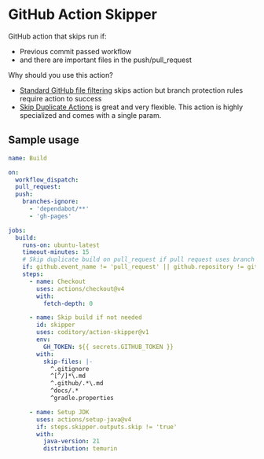 # GitHub Action Skipper

GitHub action that skips run if:

- Previous commit passed workflow
- and there are important files in the push/pull_request

Why should you use this action?

- [Standard GitHub file filtering](https://docs.github.com/en/actions/writing-workflows/workflow-syntax-for-github-actions#onpushpull_requestpull_request_targetpathspaths-ignore) skips action but branch protection rules require action to success
- [Skip Duplicate Actions](https://github.com/marketplace/actions/skip-duplicate-actions) is great and very flexible. This action is highly specialized and comes with a single param.

## Sample usage

```yml
name: Build

on:
  workflow_dispatch:
  pull_request:
  push:
    branches-ignore:
      - 'dependabot/**'
      - 'gh-pages'

jobs:
  build:
    runs-on: ubuntu-latest
    timeout-minutes: 15
    # Skip duplicate build on pull_request if pull request uses branch from the same repository
    if: github.event_name != 'pull_request' || github.repository != github.event.pull_request.head.repo.full_name
    steps:
      - name: Checkout
        uses: actions/checkout@v4
        with:
          fetch-depth: 0

      - name: Skip build if not needed
        id: skipper
        uses: coditory/action-skipper@v1
        env:
          GH_TOKEN: ${{ secrets.GITHUB_TOKEN }}
        with:
          skip-files: |-
            ^.gitignore
            ^[^/]*\.md
            ^.github/.*\.md
            ^docs/.*
            ^gradle.properties

      - name: Setup JDK
        uses: actions/setup-java@v4
        if: steps.skipper.outputs.skip != 'true'
        with:
          java-version: 21
          distribution: temurin
```
